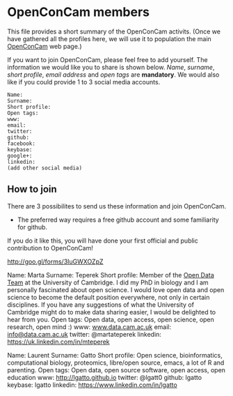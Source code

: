 # OpenConCam members

This file provides a short summary of the OpenConCam activits. (Once
we have gathered all the profiles here, we will use it to population
the main [OpenConCam](http://www.OpenConCam.org) web page.)

If you want to join OpenConCam, please feel free to add yourself. The
information we would like you to share is shown below. *Name*,
*surname*, *short profile*, *email address* and *open tags* are
**mandatory**. We would also like if you could provide 1 to 3 social
media accounts.

```
Name:  
Surname:  
Short profile:  
Open tags:  
www:  
email:  
twitter:  
github:  
facebook:  
keybase:  
google+:  
linkedin:  
(add other social media)
```

## How to join

There are 3 possibilites to send us these information and join OpenConCam.

* The preferred way requires a free github account and some familiarity for github. 

If you do it like this, you will have done your first official and public contribution to OpenConCam!


http://goo.gl/forms/3IuGWXOZpZ





Name: Marta
Surname: Teperek
Short profile: Member of the [Open Data
      Team](http://www.data.cam.ac.uk/open-data-team) at the
      University of Cambridge. I did my PhD in biology and I am
      personally fascinated about open science. I would love open data and open science to become
      the default position everywhere, not only in certain
      disciplines.
      If you have any suggestions of what the University of Cambridge
      might do to make data sharing easier, I would be delighted to
      hear from you.
Open tags: Open data, open access, open science, open research, open mind :)
www: www.data.cam.ac.uk
email: info@data.cam.ac.uk
twitter: @martateperek
linkedin: https://uk.linkedin.com/in/mteperek

Name: Laurent
Surname: Gatto
Short profile: Open science, bioinformatics, computational biology,
               proteomics, libre/open source, emacs, a lot of R and
               parenting.
Open tags: Open data, open source software, open access, open education
www: http://lgatto.github.io
twitter: @lgatt0
github: lgatto
keybase: lgatto
linkedin: https://www.linkedin.com/in/lgatto

